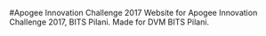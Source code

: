 #Apogee Innovation Challenge 2017
Website for Apogee Innovation Challenge 2017, BITS Pilani.
Made for DVM BITS Pilani.
